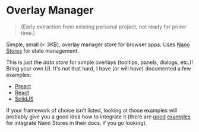 # Overlay Manager

> (Early extraction from existing personal project, not ready for prime time.)

Simple, small (< 3KB), overlay manager store for browser apps. Uses [Nano Stores](https://github.com/nanostores/nanostores) for state management.

This is just the *data store* for simple overlays (tooltips, panels, dialogs, etc.)! Bring your own UI. It's not that hard, I have (or will have) documented a few examples:

- [Preact](./docs/preact-example.md)
- [React](./docs/react-example.md)
- [SolidJS](./docs/solidjs-example.md)

If your framework of choice isn't listed, looking at those examples will probably give you a good idea how to integrate it (there are [good](https://github.com/nanostores/nanostores#vue) [examples](https://github.com/nanostores/nanostores#svelte) for integrate Nano Stores in their docs, if you go looking).